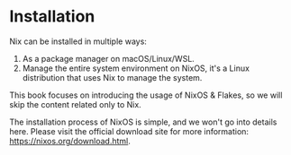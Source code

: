 # Installation

Nix can be installed in multiple ways:

1. As a package manager on macOS/Linux/WSL.
2. Manage the entire system environment on NixOS, it's a Linux distribution that uses Nix to manage the system.

This book focuses on introducing the usage of NixOS & Flakes, so we will skip the content related only to Nix.

The installation process of NixOS is simple, and we won't go into details here. Please visit the official download site for more information: <https://nixos.org/download.html>.

